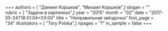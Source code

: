 +++
authors = [ "Даниил Коршков", "Михаил Коршков",]
slogan = ""
rubric = [ "Задачи в картинках",]
year = "2015"
month = "02"
date = "2017-05-24T18:51:04+03:00"
title = "Неправильная звёздочка"
first_page = "34"
illustrators = [ "Tory Polska",]
npages = "1"
in_sample = false
+++
